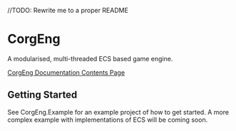 //TODO: Rewrite me to a proper README

# CorgEng

A modularised, multi-threaded ECS based game engine.

[CorgEng Documentation Contents Page](https://hackmd.io/UnZmbyzhR3GR7silkiitig)

## Getting Started

See CorgEng.Example for an example project of how to get started. A more complex example with implementations of ECS will be coming soon.
